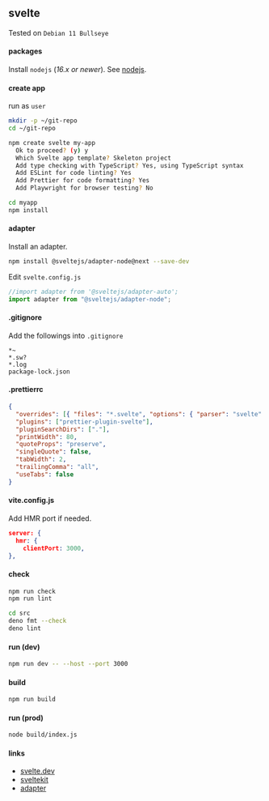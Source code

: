 ## svelte

Tested on `Debian 11 Bullseye`

#### packages

Install `nodejs` (_16.x or newer_). See [nodejs](./nodejs.md).

#### create app

run as `user`

```bash
mkdir -p ~/git-repo
cd ~/git-repo

npm create svelte my-app
  Ok to proceed? (y) y
  Which Svelte app template? Skeleton project
  Add type checking with TypeScript? Yes, using TypeScript syntax
  Add ESLint for code linting? Yes
  Add Prettier for code formatting? Yes
  Add Playwright for browser testing? No

cd myapp
npm install
```

#### adapter

Install an adapter.

```bash
npm install @sveltejs/adapter-node@next --save-dev
```

Edit `svelte.config.js`

```javascript
//import adapter from '@sveltejs/adapter-auto';
import adapter from "@sveltejs/adapter-node";
```

#### .gitignore

Add the followings into `.gitignore`

```config
*~
*.sw?
*.log
package-lock.json
```

#### .prettierrc

```json
{
  "overrides": [{ "files": "*.svelte", "options": { "parser": "svelte" } }],
  "plugins": ["prettier-plugin-svelte"],
  "pluginSearchDirs": ["."],
  "printWidth": 80,
  "quoteProps": "preserve",
  "singleQuote": false,
  "tabWidth": 2,
  "trailingComma": "all",
  "useTabs": false
}
```

#### vite.config.js

Add HMR port if needed.

```json
server: {
  hmr: {
    clientPort: 3000,
},
```

#### check

```bash
npm run check
npm run lint
```

```bash
cd src
deno fmt --check
deno lint
```

#### run (dev)

```bash
npm run dev -- --host --port 3000
```

#### build

```bash
npm run build
```

#### run (prod)

```bash
node build/index.js
```

#### links

- [svelte.dev](https://svelte.dev/)
- [sveltekit](https://kit.svelte.dev/)
- [adapter](https://kit.svelte.dev/docs#adapters)
